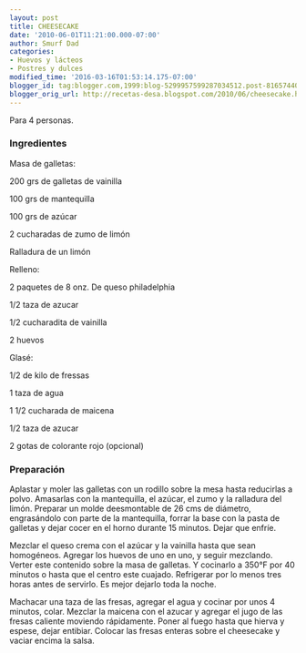 ```yaml
---
layout: post
title: CHEESECAKE
date: '2010-06-01T11:21:00.000-07:00'
author: Smurf Dad
categories:
- Huevos y lácteos
- Postres y dulces
modified_time: '2016-03-16T01:53:14.175-07:00'
blogger_id: tag:blogger.com,1999:blog-5299957599287034512.post-8165744068927782338
blogger_orig_url: http://recetas-desa.blogspot.com/2010/06/cheesecake.html
---
```


Para 4 personas.

<h3>Ingredientes</h3>
Masa de galletas:

200 grs de galletas de vainilla

100 grs de mantequilla

100 grs de azúcar

2 cucharadas de zumo de limón

Ralladura de un limón





Relleno:

2 paquetes de 8 onz. De queso philadelphia

1/2 taza de azucar

1/2 cucharadita de vainilla

2 huevos



Glasé:

1/2 de kilo de fressas

1 taza de agua

1 1/2 cucharada de maicena

1/2 taza de azucar

2 gotas de colorante rojo (opcional)

<h3>Preparación</h3>
Aplastar y moler las galletas con un rodillo sobre la mesa hasta reducirlas a polvo.  Amasarlas con la mantequilla, el azúcar, el zumo y la ralladura del limón.  Preparar un molde deesmontable de 26 cms de diámetro, engrasándolo con parte de la mantequilla, forrar la base con la pasta de galletas y dejar cocer en el horno durante 15 minutos.  Dejar que enfríe.

Mezclar el queso crema con el azúcar y la vainilla hasta que sean homogéneos.  Agregar los huevos de uno en uno, y seguir mezclando.  Verter este contenido sobre la masa de galletas.  Y cocinarlo a 350°F por 40 minutos o hasta que el centro este cuajado.  Refrigerar por lo menos tres horas antes de servirlo.  Es mejor dejarlo toda la noche.

Machacar una taza de las fresas, agregar el agua y cocinar por unos 4 minutos, colar.  Mezclar la maicena con el azucar y agregar el jugo de las fresas caliente moviendo rápidamente.  Poner al fuego hasta que hierva y espese, dejar entibiar.  Colocar las fresas enteras sobre el cheesecake y vaciar encima la salsa.